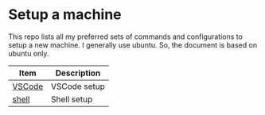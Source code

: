 # Setup a machine

This repo lists all my preferred sets of commands and configurations to setup a new machine. I generally use ubuntu. So, the document is based on ubuntu only.

| Item   | Description |
|---|---|
|[VSCode](./vscode/README.md) | VSCode setup |
|[shell](./shell/README.md) | Shell setup |
